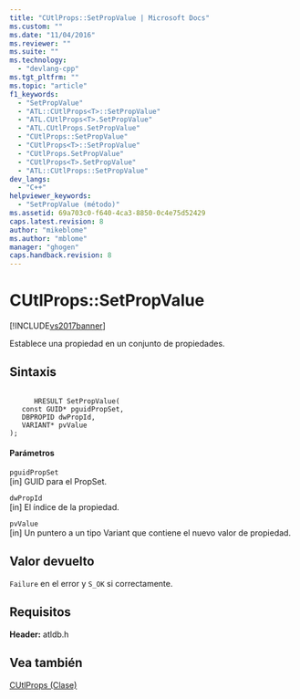 ```yaml
---
title: "CUtlProps::SetPropValue | Microsoft Docs"
ms.custom: ""
ms.date: "11/04/2016"
ms.reviewer: ""
ms.suite: ""
ms.technology: 
  - "devlang-cpp"
ms.tgt_pltfrm: ""
ms.topic: "article"
f1_keywords: 
  - "SetPropValue"
  - "ATL::CUtlProps<T>::SetPropValue"
  - "ATL.CUtlProps<T>.SetPropValue"
  - "ATL.CUtlProps.SetPropValue"
  - "CUtlProps::SetPropValue"
  - "CUtlProps<T>::SetPropValue"
  - "CUtlProps.SetPropValue"
  - "CUtlProps<T>.SetPropValue"
  - "ATL::CUtlProps::SetPropValue"
dev_langs: 
  - "C++"
helpviewer_keywords: 
  - "SetPropValue (método)"
ms.assetid: 69a703c0-f640-4ca3-8850-0c4e75d52429
caps.latest.revision: 8
author: "mikeblome"
ms.author: "mblome"
manager: "ghogen"
caps.handback.revision: 8
---
```

# CUtlProps::SetPropValue
[!INCLUDE[vs2017banner](../../assembler/inline/includes/vs2017banner.md)]

Establece una propiedad en un conjunto de propiedades.  
  
## Sintaxis  
  
```  
  
      HRESULT SetPropValue(  
   const GUID* pguidPropSet,  
   DBPROPID dwPropId,  
   VARIANT* pvValue   
);  
```  
  
#### Parámetros  
 `pguidPropSet`  
 \[in\] GUID para el PropSet.  
  
 `dwPropId`  
 \[in\] El índice de la propiedad.  
  
 `pvValue`  
 \[in\] Un puntero a un tipo Variant que contiene el nuevo valor de propiedad.  
  
## Valor devuelto  
 `Failure` en el error y `S_OK` si correctamente.  
  
## Requisitos  
 **Header:** atldb.h  
  
## Vea también  
 [CUtlProps \(Clase\)](../../data/oledb/cutlprops-class.md)